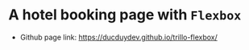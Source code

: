  # A hotel booking page with `Flexbox`
 - Github page link: https://ducduydev.github.io/trillo-flexbox/
